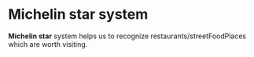 # Michelin star system

**Michelin star** system helps us to recognize restaurants/streetFoodPlaces which are worth visiting.  
